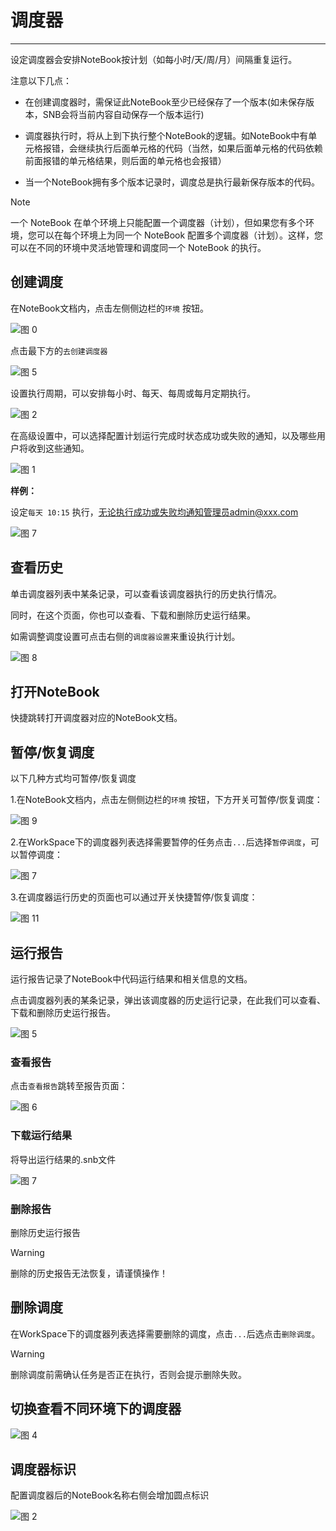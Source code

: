 # 调度器
---
<!-- 是什么 -->

设定调度器会安排NoteBook按计划（如每小时/天/周/月）间隔重复运行。

注意以下几点：

- 在创建调度器时，需保证此NoteBook至少已经保存了一个版本(如未保存版本，SNB会将当前内容自动保存一个版本运行)
  
- 调度器执行时，将从上到下执行整个NoteBook的逻辑。如NoteBook中有单元格报错，会继续执行后面单元格的代码（当然，如果后面单元格的代码依赖前面报错的单元格结果，则后面的单元格也会报错）
  
- 当一个NoteBook拥有多个版本记录时，调度总是执行最新保存版本的代码。


> [!NOTE]
> 一个 NoteBook 在单个环境上只能配置一个调度器（计划），但如果您有多个环境，您可以在每个环境上为同一个 NoteBook 配置多个调度器（计划）。这样，您可以在不同的环境中灵活地管理和调度同一个 NoteBook 的执行。

## 创建调度

在NoteBook文档内，点击左侧侧边栏的`环境` 按钮。 

<!-- ![图 3](../images/env.png)   -->
![图 0](../images/d8d16648a4f6529e150dee82216630028c4c708199ff327d12abec74a3622ef3.png)  


点击最下方的`去创建调度器`

![图 5](../images/sche.png)  

设置执行周期，可以安排每小时、每天、每周或每月定期执行。

![图 2](../images/%E5%91%A8%E6%9C%9F%E8%AE%BE%E7%BD%AE.png)  

在高级设置中，可以选择配置计划运行完成时状态成功或失败的通知，以及哪些用户将收到这些通知。

<!-- ![图 6](../images/whogetmessage.png)   -->
![图 1](../images/678ea41c757b789d9fb350758df1e12deb93e776f451a770e88edcd6d41e6e00.png)  



**样例：**

设定`每天 10:15` 执行，无论执行成功或失败均通知管理员admin@xxx.com


![图 7](../images/schesample.png)  

## 查看历史

单击调度器列表中某条记录，可以查看该调度器执行的历史执行情况。

同时，在这个页面，你也可以查看、下载和删除历史运行结果。

如需调整调度设置可点击右侧的`调度器设置`来重设执行计划。

![图 8](../images/hissche.png)  


## 打开NoteBook

快捷跳转打开调度器对应的NoteBook文档。

## 暂停/恢复调度

以下几种方式均可暂停/恢复调度

1.在NoteBook文档内，点击左侧侧边栏的`环境` 按钮，下方开关可暂停/恢复调度：

![图 9](../images/pause.png)  

2.在WorkSpace下的调度器列表选择需要暂停的任务点击`...`后选择`暂停调度`，可以暂停调度：

![图 7](../images/0d80084986f269d5aec466c19770f126dbeebe758187975f1bb7519069e190ed.png)  

3.在调度器运行历史的页面也可以通过开关快捷暂停/恢复调度：

![图 11](../images/pauss.png)  

## 运行报告

运行报告记录了NoteBook中代码运行结果和相关信息的文档。

点击调度器列表的某条记录，弹出该调度器的历史运行记录，在此我们可以查看、下载和删除历史运行报告。

![图 5](../images/b7516ebcee0eaabe85c5476ca5b2132e55877fc02488184af76ece13a99b0183.png)  

### 查看报告

点击`查看报告`跳转至报告页面：

![图 6](../images/d530900b45c154bbdeb97cc811ef830ea323b030cf27a36200ed14d04a950bdc.png)  

### 下载运行结果

将导出运行结果的.snb文件

![图 7](../images/40524208955793fee13ea997f5a68f5b0ac5188280cdf7d84f56edb9bc00448a.png)  

### 删除报告

删除历史运行报告

> [!Warning]
> 删除的历史报告无法恢复，请谨慎操作！

## 删除调度

在WorkSpace下的调度器列表选择需要删除的调度，点击`...`后选点击`删除调度`。

> [!Warning]
> 删除调度前需确认任务是否正在执行，否则会提示删除失败。

## 切换查看不同环境下的调度器

<!-- ![图 12](../images/sches.png)   -->
<!-- ![图 3](../images/02140596c95b6efbcbe91e1137c6d84f5fe1f6ff0126fea1287cafcd0c0089ad.png)   -->
![图 4](../images/6ba5410d90d6d0ccad1941b4f35df66542032b286a8f976a22329d023b93a7db.png)  


## 调度器标识

配置调度器后的NoteBook名称右侧会增加圆点标识

<!-- ![图 13](../images/iconsche.png)   -->
![图 2](../images/f6eaa7386d91c84bda4f28df06078d0f6dbef0bb54d9af58afdc5aadbe8d8304.png)  












